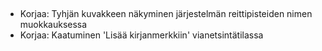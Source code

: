 ##

- Korjaa: Tyhjän kuvakkeen näkyminen järjestelmän reittipisteiden nimen muokkauksessa
- Korjaa: Kaatuminen 'Lisää kirjanmerkkiin' vianetsintätilassa
